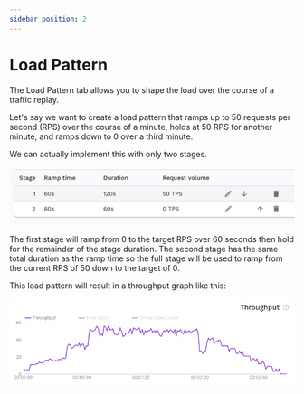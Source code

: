 ```yaml
---
sidebar_position: 2
---
```


# Load Pattern

The Load Pattern tab allows you to shape the load over the course of a traffic
replay.

Let's say we want to create a load pattern that ramps up to 50 requests per
second (RPS) over the course of a minute, holds at 50 RPS for another minute,
and ramps down to 0 over a third minute.

We can actually implement this with only two stages.

![ramp_stages_example](./ramp_stages_example.png)

The first stage will ramp from 0 to the target RPS over 60 seconds then hold
for the remainder of the stage duration. The second stage has the same total
duration as the ramp time so the full stage will be used to ramp from the
current RPS of 50 down to the target of 0.

This load pattern will result in a throughput graph like this:

![throughput](throughput_50_rps.png)


